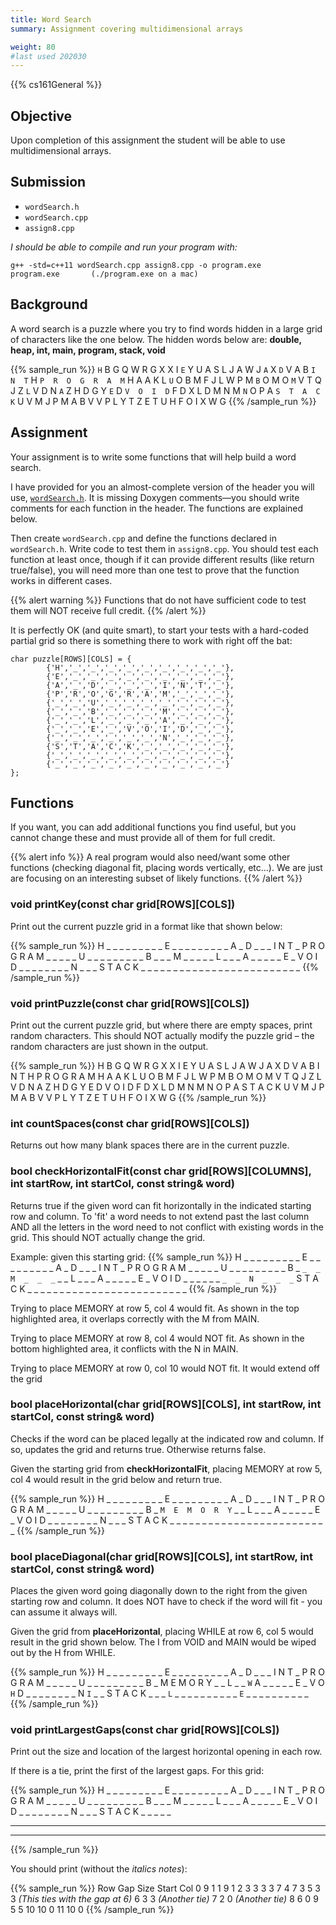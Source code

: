 ```yaml
---
title: Word Search
summary: Assignment covering multidimensional arrays

weight: 80
#last used 202030
---
```


{{% cs161General %}}

## Objective

Upon completion of this assignment the student will be able to use
multidimensional arrays.

## Submission

* `wordSearch.h`
* `wordSearch.cpp`
* `assign8.cpp`

*I should be able to compile and run your program with:*

    g++ -std=c++11 wordSearch.cpp assign8.cpp -o program.exe
    program.exe       (./program.exe on a mac)

## Background

A word search is a puzzle where you try to find words hidden in a large grid of characters
like the one below. The hidden words below are: **double, heap, int, main, program, stack, void**

{{% sample_run %}}
`H`  B  G  Q  W  R  G  X  X  I
`E`  Y  U  A  S  L  J  A  W  J
`A`  X  `D`  V  A  B  `I  N  T`  H
`P  R  O  G  R  A  M`  H  A  A
K  L  `U`  O  B  M  F  J  L  W
P  M  `B`  O  M  O  `M`  V  T  Q
J  Z  `L`  V  D  N  `A`  Z  H  D
G  Y  `E`  D  `V  O  I  D`  F  D
X  L  D  M  N  M  `N`  O  P  A
`S  T  A  C  K`  U  V  M  J  P
M  A  B  V  V  P  L  Y  T  Z
E  T  U  H  F  O  I  X  W  G
{{% /sample_run %}}

## Assignment

Your assignment is to write some functions that will help build a word search. 

I have provided for you an almost-complete version of the header you will use,
[`wordSearch.h`](wordSearch.h). It is missing Doxygen comments—you should write comments for
each function in the header. The functions are explained below.

Then create `wordSearch.cpp` and define the functions declared in `wordSearch.h`.
Write code to test them in `assign8.cpp`. You should test each function at
least once, though if it can provide different results (like return true/false),
you will need more than one test to prove that the function works in
different cases.

{{% alert warning %}}
Functions that do not have sufficient code to test them will NOT
receive full credit.
{{% /alert %}}

It is perfectly OK (and quite smart), to start your tests with a hard-coded partial
grid so there is something there to work with right off the bat:

    char puzzle[ROWS][COLS] = {
            {'H','_','_','_','_','_','_','_','_','_'},
            {'E','_','_','_','_','_','_','_','_','_'},
            {'A','_','D','_','_','_','I','N','T','_'},
            {'P','R','O','G','R','A','M','_','_','_'},
            {'_','_','U','_','_','_','_','_','_','_'},
            {'_','_','B','_','_','_','M','_','_','_'},
            {'_','_','L','_','_','_','A','_','_','_'},
            {'_','_','E','_','V','O','I','D','_','_'},
            {'_','_','_','_','_','_','N','_','_','_'},
            {'S','T','A','C','K','_','_','_','_','_'},
            {'_','_','_','_','_','_','_','_','_','_'},
            {'_','_','_','_','_','_','_','_','_','_'}
    };

## Functions

If you want, you can add additional functions you find useful,
but you cannot change these and must provide all of them for full credit.

{{% alert info %}}
A real program would also need/want some other functions (checking diagonal fit,
placing words vertically, etc...). We are just are focusing on an interesting
subset of likely functions.
{{% /alert %}}

### void printKey(const char grid[ROWS][COLS])

Print out the current puzzle grid in a format like that shown below:

{{% sample_run %}}
H  _  _  _  _  _  _  _  _  _
E  _  _  _  _  _  _  _  _  _
A  _  D  _  _  _  I  N  T  _
P  R  O  G  R  A  M  _  _  _
_  _  U  _  _  _  _  _  _  _
_  _  B  _  _  _  M  _  _  _
_  _  L  _  _  _  A  _  _  _
_  _  E  _  V  O  I  D  _  _
_  _  _  _  _  _  N  _  _  _
S  T  A  C  K  _  _  _  _  _
\_  _  _  _  _  _  _  _  _  _
\_  _  _  _  _  _  _  _  _  _
{{% /sample_run %}}

### void printPuzzle(const char grid[ROWS][COLS])

Print out the current puzzle grid, but where there are empty spaces, print random characters.
This should NOT actually modify the puzzle grid – the random characters are just
shown in the output.

{{% sample_run %}}
H  B  G  Q  W  R  G  X  X  I
E  Y  U  A  S  L  J  A  W  J
A  X  D  V  A  B  I  N  T  H
P  R  O  G  R  A  M  H  A  A
K  L  U  O  B  M  F  J  L  W
P  M  B  O  M  O  M  V  T  Q
J  Z  L  V  D  N  A  Z  H  D
G  Y  E  D  V  O  I  D  F  D
X  L  D  M  N  M  N  O  P  A
S  T  A  C  K  U  V  M  J  P
M  A  B  V  V  P  L  Y  T  Z
E  T  U  H  F  O  I  X  W  G
{{% /sample_run %}}

### int countSpaces(const char grid[ROWS][COLS])

Returns out how many blank spaces there are in the current puzzle. 

### bool checkHorizontalFit(const char grid[ROWS][COLUMNS], int startRow, int startCol, const string& word)

Returns true if the given word can fit horizontally in the indicated starting row and column.
To 'fit' a word needs to not extend past the last column AND all the letters in the word
need to not conflict with existing words in the grid. This should NOT actually change the grid.

Example: given this starting grid:
{{% sample_run %}}
H  _  _  _  _  _  _  _  _  _
E  _  _  _  _  _  _  _  _  _
A  _  D  _  _  _  I  N  T  _
P  R  O  G  R  A  M  _  _  _
_  _  U  _  _  _  _  _  _  _
_  _  B  _  `_  _  M  _  _  _`
_  _  L  _  _  _  A  _  _  _
_  _  E  _  V  O  I  D  _  _
_  _  _  _  `_  _  N  _  _  _`
S  T  A  C  K  _  _  _  _  _
\_  _  _  _  _  _  _  _  _  _
\_  _  _  _  _  _  _  _  _  _
{{% /sample_run %}}

Trying to place MEMORY at row 5, col 4 would fit.
As shown in the top highlighted area, it overlaps correctly with the M from MAIN.

Trying to place MEMORY at row 8, col 4 would NOT fit.
As shown in the bottom highlighted area, it conflicts with the N in MAIN.

Trying to place MEMORY at row 0, col 10 would NOT fit.
It would extend off the grid

### bool placeHorizontal(char grid[ROWS][COLS],  int startRow, int startCol, const string& word)

Checks if the word can be placed legally at the indicated row and column.
If so, updates the grid and returns true. Otherwise returns false.

Given the starting grid from **checkHorizontalFit**, placing MEMORY at row 5, col 4 would
result in the grid below and return true.

{{% sample_run %}}
H  _  _  _  _  _  _  _  _  _
E  _  _  _  _  _  _  _  _  _
A  _  D  _  _  _  I  N  T  _
P  R  O  G  R  A  M  _  _  _
_  _  U  _  _  _  _  _  _  _
_  _  B  _  `M  E  M  O  R  Y`
_  _  L  _  _  _  A  _  _  _
_  _  E  _  V  O  I  D  _  _
_  _  _  _  _  _  N  _  _  _
S  T  A  C  K  _  _  _  _  _
\_  _  _  _  _  _  _  _  _  _
\_  _  _  _  _  _  _  _  _  _
{{% /sample_run %}}

### bool placeDiagonal(char grid[ROWS][COLS],  int startRow, int startCol, const string& word)

Places the given word going diagonally down to the right from the given starting row and column.
It does NOT have to check if the word will fit - you can assume it always will.

Given the  grid from **placeHorizontal**, placing WHILE at row 6, col 5 would result in the
grid shown below. The I from VOID and MAIN would be wiped out by the H from WHILE.

{{% sample_run %}}
H  _  _  _  _  _  _  _  _  _
E  _  _  _  _  _  _  _  _  _
A  _  D  _  _  _  I  N  T  _
P  R  O  G  R  A  M  _  _  _
_  _  U  _  _  _  _  _  _  _
_  _  B  _  M  E  M  O  R  Y
_  _  L  _  _  `W`  A  _  _  _
_  _  E  _  V  O  `H`  D  _  _
_  _  _  _  _  _  N  `I`  _  _
S  T  A  C  K  _  _  _  `L`  _
\_  _  _  _  _  _  _  _  _  `E`
\_  _  _  _  _  _  _  _  _  _
{{% /sample_run %}}

### void printLargestGaps(const char grid[ROWS][COLS])

Print out the size and location of the largest horizontal opening in each row.

If there is a tie, print the first of the largest gaps. For this grid:

{{% sample_run %}}
H  _  _  _  _  _  _  _  _  _
E  _  _  _  _  _  _  _  _  _
A  _  D  _  _  _  I  N  T  _
P  R  O  G  R  A  M  _  _  _
_  _  U  _  _  _  _  _  _  _
_  _  B  _  _  _  M  _  _  _
_  _  L  _  _  _  A  _  _  _
_  _  E  _  V  O  I  D  _  _
_  _  _  _  _  _  N  _  _  _
S  T  A  C  K  _  _  _  _  _
_  _  _  _  _  _  _  _  _  _
_  _  _  _  _  _  _  _  _  _
{{% /sample_run %}}

You should print (without the *italics notes*):

{{% sample_run %}}
Row      Gap Size     Start Col
0        9            1
1        9            1
2        3            3
3        3            7
4        7            3
5        3            3            *(This ties with the gap at 6)*
6        3            3            *(Another tie)*
7        2            0            *(Another tie)*
8        6            0
9        5            5
10        10          0
11        10          0
{{% /sample_run %}}
